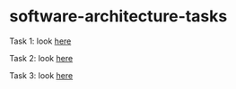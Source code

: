 # software-architecture-tasks


Task 1: look [here](https://github.com/Oleksandra2020/software-architecture-tasks/tree/micro_basics)

Task 2: look [here](https://github.com/Oleksandra2020/software-architecture-tasks/tree/hazelcast_basics)

Task 3: look [here](https://github.com/Oleksandra2020/software-architecture-tasks/tree/micro_hazelcast)
